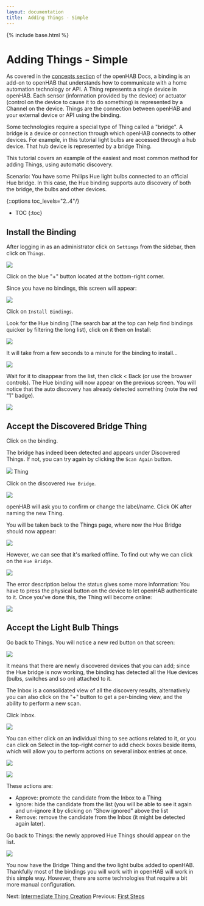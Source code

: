```yaml
---
layout: documentation
title:  Adding Things - Simple
---
```


{% include base.html %}

# Adding Things - Simple

As covered in the [concepts section]({{base}}/../../../concepts/index.html) of the openHAB Docs, a binding is an add-on to openHAB that understands how to communicate with a home automation technology or API.
A Thing represents a single device in openHAB. Each sensor (information provided by the device) or actuator (control on the device to cause it to do something) is represented by a Channel on the device.
Things are the connection between openHAB and your external device or API using the binding.

Some technologies require a special type of Thing called a "bridge".
A bridge is a device or connection through which openHAB connects to other devices.
For example, in this tutorial light bulbs are accessed through a hub device.
That hub device is represented by a bridge Thing.

This tutorial covers an example of the easiest and most common method for adding Things, using automatic discovery.

Scenario: You have some Philips Hue light bulbs connected to an official Hue bridge.
In this case, the Hue binding supports auto discovery of both the bridge, the bulbs and other devices.

{::options toc_levels="2..4"/}

- TOC
{:toc}


## Install the Binding

After logging in as an administrator click on `Settings` from the sidebar, then click on `Things`.

![](images/empty_things_menu.png)

Click on the blue "+" button located at the bottom-right corner.

Since you have no bindings, this screen will appear:

![](images/choose_binding.png)

Click on `Install Bindings`.

Look for the Hue binding (The search bar at the top can help find bindings quicker by filtering the long list), click on it then on Install:

![](images/install_hue.png)

It will take from a few seconds to a minute for the binding to install...

![](images/installing_hue.png)

Wait for it to disappear from the list, then click < Back (or use the browser controls).
The Hue binding will now appear on the previous screen.
You will notice that the auto discovery has already detected something (note the red "1" badge).

![](images/installed_hue.png)

## Accept the Discovered Bridge Thing

Click on the binding.

The bridge has indeed been detected and appears under Discovered Things.
If not, you can try again by clicking the `Scan Again` button.

![](images/hue_things_discover_bridge.png) Thing

Click on the discovered `Hue Bridge`.

![](images/add_hue_bridge.png)

openHAB will ask you to confirm or change the label/name.
Click OK after naming the new Thing.

You will be taken back to the Things page, where now the Hue Bridge should now appear:

![](images/hue_bridge_offline.png)

However, we can see that it's marked offline.
To find out why we can click on the `Hue Bridge`.

![](images/hue_bridge_config_error.png)

The error description below the status gives some more information: You have to press the physical button on the device to let openHAB authenticate to it.
Once you've done this, the Thing will become online:

![](images/hue_bridge_online.png)

## Accept the Light Bulb Things

Go back to Things.
You will notice a new red button on that screen:

![](images/hue_inbox.png)

It means that there are newly discovered devices that you can add; since the Hue bridge is now working, the binding has detected all the Hue devices (bulbs, switches and so on) attached to it.

The Inbox is a consolidated view of all the discovery results, alternatively you can also click on the "+" button to get a per-binding view, and the ability to perform a new scan.

Click Inbox.

![](images/discovered_hue_things.png)

You can either click on an individual thing to see actions related to it, or you can click on Select in the top-right corner to add check boxes beside items, which will allow you to perform actions on several inbox entries at once.

![](images/hue_individual_add.png)

![](images/hue_bulk_add.png)

These actions are:
- Approve: promote the candidate from the Inbox to a Thing
- Ignore: hide the candidate from the list (you will be able to see it again and un-ignore it by clicking on "Show ignored" above the list
- Remove: remove the candidate from the Inbox (it might be detected again later).

Go back to Things: the newly approved Hue Things should appear on the list.

![](images/hue_things_added.png)

You now have the Bridge Thing and the two light bulbs added to openHAB.
Thankfully most of the bindings you will work with in openHAB will work in this simple way.
However, there are some technologies that require a bit more manual configuration.

Next: [Intermediate Thing Creation]({{base}}/tutorials/getting_started/things_intermediate.html)
Previous: [First Steps]({{base}}/tutorials/getting_started/first_steps.html)
